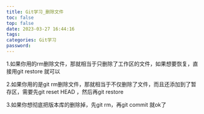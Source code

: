 ```yaml
---
title: Git学习_删除文件
toc: false
top: false
date: 2023-03-27 16:44:16
tags:
categories: Git学习
password:
---
```


1.如果你用的rm删除文件，那就相当于只删除了工作区的文件，如果想要恢复，直接用git restore  <file>就可以 

2.如果你用的是git rm删除文件，那就相当于不仅删除了文件，而且还添加到了暂存区，需要先git reset HEAD <file>，然后再git restore  <file> 

3.如果你想彻底把版本库的删除掉，先git rm，再git commit 就ok了



